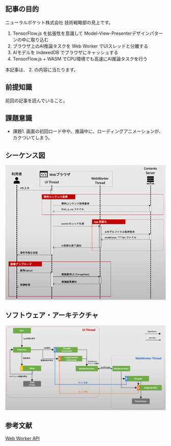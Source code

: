 ## 記事の目的

ニューラルポケット株式会社 技術戦略部の見上です。

1. TensorFlow.js を拡張性を意識して Model-View-Presenterデザインパターンの中に取り込む
2. ブラウザ上のAI推論タスクを Web Worker でUIスレッドと分離する
3. AIモデルを IndexedDB でブラウザにキャッシュする
4. TensorFlow.js + WASM でCPU環境でも高速にAI推論タスクを行う

本記事は、 2. の内容に当たります。

## 前提知識

前回の記事を読んでいること。


## 課題意識

- 課題1. 画面の初回ロード中や、推論中に、ローディングアニメーションが、カクついてしまう。


## シーケンス図

![シーケンス図](./img/01_sequence.png)


## ソフトウェア・アーキテクチャ


![ソフトウェア・アーキテクチャ](./img/01_software_architecture.png)




## 参考文献

[Web Worker API](https://developer.mozilla.org/ja/docs/Web/API/Web_Workers_API/Using_web_workers)